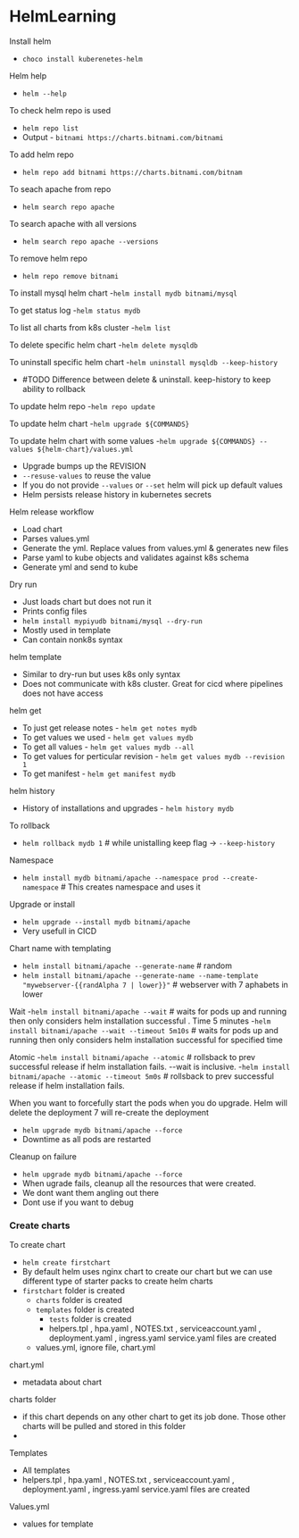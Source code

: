 # HelmLearning

Install helm 
- `choco install kuberenetes-helm`

Helm help 
- `helm --help`

To check helm repo is used 
- `helm repo list`
- Output - `bitnami https://charts.bitnami.com/bitnami`

To add helm repo 
- `helm repo add bitnami https://charts.bitnami.com/bitnam` 

To seach apache from repo 
- `helm search repo apache`

To search apache with all versions 
- `helm search repo apache --versions`

To remove helm repo 
- `helm repo remove bitnami`

To install mysql helm chart 
-`helm install mydb bitnami/mysql`

To get status log 
-`helm status mydb`

To list all charts from k8s cluster 
-`helm list`

To delete specific helm chart 
-`helm delete mysqldb`

To uninstall  specific helm chart 
-`helm uninstall mysqldb --keep-history` 
- #TODO Difference between delete & uninstall. keep-history to keep ability to rollback

To update helm repo 
-`helm repo update`

To update helm chart 
-`helm upgrade ${COMMANDS}`

To update helm chart with some values 
-`helm upgrade ${COMMANDS} --values ${helm-chart}/values.yml`
- Upgrade bumps up the REVISION
- `--resuse-values` to reuse the value
- If you do not provide `--values` or `--set` helm will pick up default values
- Helm persists release history in kubernetes secrets 

Helm release workflow
- Load chart
- Parses values.yml
- Generate the yml. Replace values from values.yml & generates new files 
- Parse yaml to kube objects and validates against k8s schema 
- Generate yml and send to kube


Dry run
- Just loads chart but does not run it
- Prints config files
- `helm install mypiyudb bitnami/mysql --dry-run`
- Mostly used in template
- Can contain nonk8s syntax

helm template
- Similar to dry-run but uses k8s only syntax
- Does not communicate with k8s cluster. Great for cicd where pipelines does not have access

helm get
- To just get release notes - `helm get notes mydb`
- To get values we used - `helm get values mydb`
- To get all values - `helm get values mydb --all`
- To get values for perticular revision - `helm get values mydb --revision 1`
- To get manifest - `helm get manifest mydb`

helm history 
- History of installations and upgrades - `helm history mydb`

To rollback 
- `helm rollback mydb 1` # while unistalling keep flag -> `--keep-history`

Namespace
- `helm install mydb bitnami/apache --namespace prod --create-namespace` # This creates namespace and uses it

Upgrade or install 
- `helm upgrade --install mydb bitnami/apache`
- Very usefull in CICD


Chart name with templating
- `helm install bitnami/apache --generate-name` # random 
- `helm install bitnami/apache --generate-name --name-template "mywebserver-{{randAlpha 7 | lower}}"` # webserver with 7 aphabets in lower

Wait
-`helm install bitnami/apache --wait` # waits for pods up and running then only considers helm installation successful . Time 5 minutes
-`helm install bitnami/apache --wait --timeout 5m10s` # waits for pods up and running then only considers helm installation successful for specified time

Atomic
-`helm install bitnami/apache --atomic` # rollsback to prev successful release if helm installation fails. --wait is inclusive. 
-`helm install bitnami/apache --atomic --timeout 5m0s` # rollsback to prev successful release if helm installation fails. 

When you want to forcefully start the pods when you do upgrade. Helm will delete the deployment 7 will re-create the deployment 
- `helm upgrade mydb bitnami/apache --force`
- Downtime as all pods are restarted

Cleanup on failure 
- `helm upgrade mydb bitnami/apache --force`
- When ugrade fails, cleanup all the resources that were created. 
- We dont want them angling out there 
- Dont use if you want to debug


### Create charts 

To create chart
- `helm create firstchart`
- By default helm uses nginx chart to create our chart but we can use different type of starter packs to create helm charts 
- `firstchart` folder is created 
  - `charts` folder is created
  - `templates` folder is created
    - `tests` folder is created
    - helpers.tpl , hpa.yaml , NOTES.txt , serviceaccount.yaml , deployment.yaml , ingress.yaml  service.yaml files are created
  - values.yml, ignore file, chart.yml 


chart.yml
- metadata about chart

charts folder
- if this chart depends on any other chart to get its job done. Those other charts will be pulled and stored in this folder
- 

Templates
- All templates
- helpers.tpl , hpa.yaml , NOTES.txt , serviceaccount.yaml , deployment.yaml , ingress.yaml  service.yaml files are created

Values.yml
- values for template







